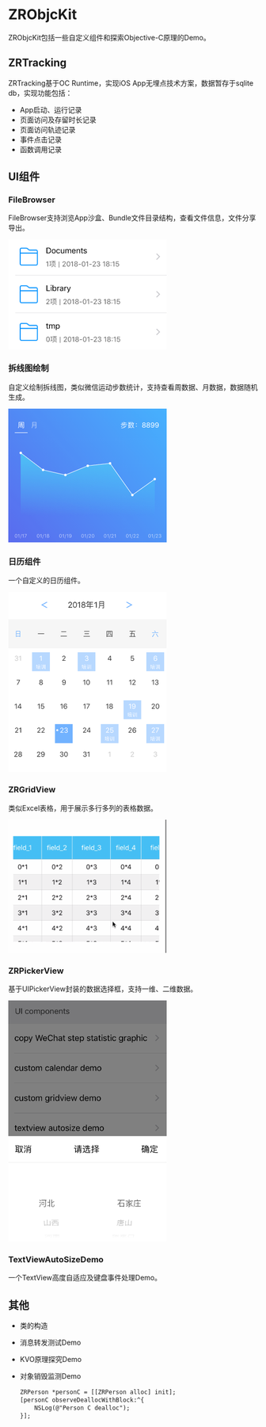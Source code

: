# ZRObjcKit

ZRObjcKit包括一些自定义组件和探索Objective-C原理的Demo。

## ZRTracking

ZRTracking基于OC Runtime，实现iOS App无埋点技术方案，数据暂存于sqlite db，实现功能包括：

* App启动、运行记录
* 页面访问及存留时长记录
* 页面访问轨迹记录
* 事件点击记录
* 函数调用记录

## UI组件

### FileBrowser

FileBrowser支持浏览App沙盒、Bundle文件目录结构，查看文件信息，文件分享导出。

<img src="https://raw.githubusercontent.com/jiaxw32/ZRObjcKit/master/ZRObjcKit/Resource/fileBrowser.png" width="320">

### 拆线图绘制

自定义绘制拆线图，类似微信运动步数统计，支持查看周数据、月数据，数据随机生成。

<img src="https://raw.githubusercontent.com/jiaxw32/ZRObjcKit/master/ZRObjcKit/Resource/polylineGraphic.png" width="320">

### 日历组件

一个自定义的日历组件。

<img src="https://raw.githubusercontent.com/jiaxw32/ZRObjcKit/master/ZRObjcKit/Resource/customCalendar.png" width="320">

### ZRGridView

类似Excel表格，用于展示多行多列的表格数据。       

<img src="https://raw.githubusercontent.com/jiaxw32/ZRGridView/master/ZRGridView/ZRGridView/gridview.gif" width="320">

### ZRPickerView

基于UIPickerView封装的数据选择框，支持一维、二维数据。

<img src="https://raw.githubusercontent.com/jiaxw32/ZRObjcKit/master/ZRObjcKit/Resource/pickerview.png" width="320">

### TextViewAutoSizeDemo

一个TextView高度自适应及键盘事件处理Demo。

## 其他

* 类的构造

* 消息转发测试Demo

* KVO原理探究Demo

* 对象销毁监测Demo

    ```Objctive-C
    ZRPerson *personC = [[ZRPerson alloc] init];
    [personC observeDeallocWithBlock:^{
        NSLog(@"Person C dealloc");
    }];
    ```
